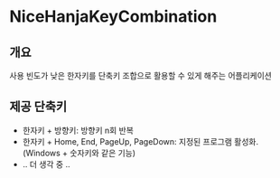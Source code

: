 ﻿NiceHanjaKeyCombination
========

개요
--------
사용 빈도가 낮은 한자키를 단축키 조합으로 활용할 수 있게 해주는 어플리케이션

제공 단축키
--------
* 한자키 + 방향키: 방향키 n회 반복
* 한자키 + Home, End, PageUp, PageDown: 지정된 프로그램 활성화.(Windows + 숫자키와 같은 기능)
* .. 더 생각 중 ..